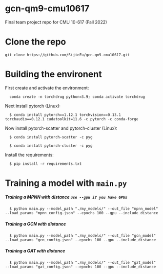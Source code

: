 # gcn-qm9-cmu10617
Final team project repo for CMU 10-617 (Fall 2022)
# Clone the repo
`git clone https://github.com/SijieFu/gcn-qm9-cmu10617.git`
# Building the environent
First create and activate the environment: 

      conda create -n torchdrug python=3.9; conda activate torchdrug

Next install pytorch (Linux): 

      $ conda install pytorch==1.12.1 torchvision==0.13.1 torchaudio==0.12.1 cudatoolkit=11.6 -c pytorch -c conda-forge

Now install pytorch-scatter and pytorch-cluster (Linux): 
    
      $ conda install pytorch-scatter -c pyg

      $ conda install pytorch-cluster -c pyg

Install the requirements: 

      $ pip install -r requirements.txt

# Training a model with `main.py`
##### Training a MPNN with distance `use --gpu if you have GPUs`
      $ python main.py --model_path "./my_models/" --out_file "mpnn_model" --load_params "mpnn_config.json" --epochs 100 --gpu --include_distance
##### Training a GCN with distance
      $ python main.py --model_path "./my_models/" --out_file "gcn_model" --load_params "gcn_config.json" --epochs 100 --gpu --include_distance
##### Training a GAT with distance
      $ python main.py --model_path "./my_models/" --out_file "gat_model" --load_params "gat_config.json" --epochs 100 --gpu --include_distance
